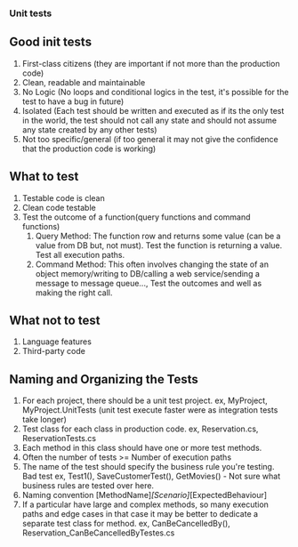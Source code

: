 ﻿### Unit tests

## Good init tests

1. First-class citizens (they are important if not more than the production code)
2. Clean, readable and maintainable
3. No Logic (No loops and conditional logics in the test, it's possible for the test to have a bug in future)
4. Isolated (Each test should be written and executed as if its the only test in the world, the test should not call any state and should not assume any state created by any other tests)
5. Not too specific/general (if too general it may not give the confidence that the production code is working)

## What to test

1. Testable code is clean
2. Clean code testable
3. Test the outcome of a function(query functions and command functions)
    1. Query Method: The function row and returns some value (can be a value from DB but, not must). Test the function is returning a value. Test all execution paths.
    1. Command Method: This often involves changing the state of an object memory/writing to DB/calling a web service/sending a message to message queue..., Test the outcomes and well as making the right call.

## What not to test

1. Language features
2. Third-party code

## Naming and Organizing the Tests

1. For each project, there should be a unit test project. ex, MyProject, MyProject.UnitTests (unit test execute faster were as integration tests take longer)
2. Test class for each class in production code. ex, Reservation.cs, ReservationTests.cs
3. Each method in this class should have one or more test methods.
4. Often the number of tests >= Number of execution paths
5. The name of the test should specify the business rule you're testing. Bad test ex, Test1(), SaveCustomerTest(), GetMovies() - Not sure what business rules are tested over here.
6. Naming convention [MethodName]_[Scenario]_[ExpectedBehaviour]
7. If a particular have large and complex methods, so many execution paths and edge cases in that case it may be better to dedicate a separate test class for method. ex, CanBeCancelledBy(), Reservation_CanBeCancelledByTestes.cs
